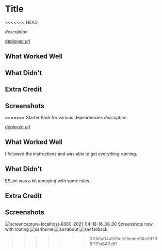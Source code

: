 # Title
<<<<<<< HEAD

*description*

[deployed url](http://url-if-deployed-here)

## What Worked Well

## What Didn't

## Extra Credit

## Screenshots
=======
Starter Pack for various dependencies
*description*

[deployed url](https://zen-goldwasser-c12610.netlify.app/)

## What Worked Well
I followed the instructions and was able to get everything running.
## What Didn't
ESLint was a bit annoying with some rules.
## Extra Credit

## Screenshots
![screencapture-localhost-8080-2021-04-18-16_08_00](https://user-images.githubusercontent.com/72226780/115163867-5f3bef00-a060-11eb-93b3-7aee75be3547.png)
Screenshots now with routing
![sa4home](https://user-images.githubusercontent.com/72226780/116307492-3f40b580-a75b-11eb-90aa-46d692a36de1.png)
![sa4about](https://user-images.githubusercontent.com/72226780/116307213-e1ac6900-a75a-11eb-91df-3abba422cdb8.png)
![sa4fallback](https://user-images.githubusercontent.com/72226780/116307547-52538580-a75b-11eb-917a-68e306e65094.png)

>>>>>>> 07d5fa04a920ce25edeeff4c39738f191a840a51
